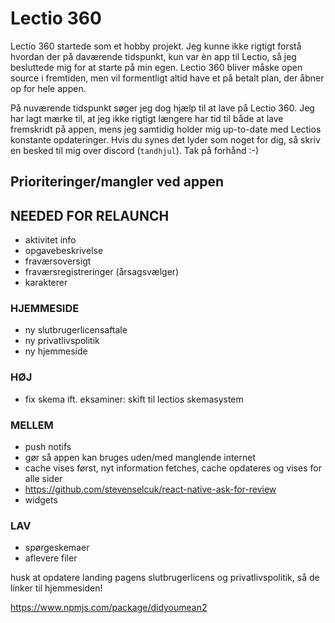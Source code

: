 # Lectio 360
Lectio 360 startede som et hobby projekt. Jeg kunne ikke rigtigt forstå hvordan der på daværende tidspunkt, kun var èn app til Lectio, så jeg besluttede mig for at starte på min egen. Lectio 360 bliver måske open source i fremtiden, men vil formentligt altid have et på betalt plan, der åbner op for hele appen. 

På nuværende tidspunkt søger jeg dog hjælp til at lave på Lectio 360. Jeg har lagt mærke til, at jeg ikke rigtigt længere har tid til både at lave fremskridt på appen, mens jeg samtidig holder mig up-to-date med Lectios konstante opdateringer. Hvis du synes det lyder som noget for dig, så skriv en besked til mig over discord (`tandhjul`). Tak på forhånd :-)

## Prioriteringer/mangler ved appen

## NEEDED FOR RELAUNCH
- aktivitet info
- opgavebeskrivelse
- fraværsoversigt
- fraværsregistreringer (årsagsvælger) 
- karakterer

### HJEMMESIDE
- ny slutbrugerlicensaftale
- ny privatlivspolitik
- ny hjemmeside

### __HØJ__
- fix skema ift. eksaminer: skift til lectios skemasystem

### __MELLEM__
- push notifs
- gør så appen kan bruges uden/med manglende internet
- cache vises først, nyt information fetches, cache opdateres og vises for alle sider
- https://github.com/stevenselcuk/react-native-ask-for-review
- widgets

### __LAV__
- spørgeskemaer
- aflevere filer

husk at opdatere landing pagens slutbrugerlicens og privatlivspolitik, så de linker til hjemmesiden!

https://www.npmjs.com/package/didyoumean2 